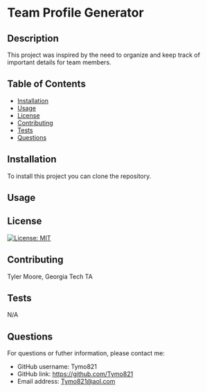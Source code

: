 
# Team Profile Generator

## Description

This project was inspired by the need to organize and keep track of important details for team members.

## Table of Contents

- [Installation](#installation)
- [Usage](#usage)
- [License](#license)
- [Contributing](#contributing)
- [Tests](#tests)
- [Questions](#questions)

## Installation

To install this project you can clone the repository.

## Usage



## License

[![License: MIT](https://img.shields.io/badge/License-MIT-yellow.svg)](https://opensource.org/licenses/MIT)

## Contributing

Tyler Moore, Georgia Tech TA

## Tests

N/A

## Questions

For questions or futher information, please contact me:

- GitHub username: Tymo821
- GitHub link: https://github.com/Tymo821
- Email address: Tymo821@aol.com
